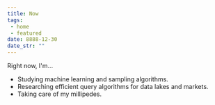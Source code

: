 ```yaml
---
title: Now
tags: 
 - home
 - featured
date: 8888-12-30
date_str: ""
---
```


Right now, I'm...
<ul>
    <li>Studying machine learning and sampling algorithms.</li>
    <li>Researching efficient query algorithms for data lakes and markets.</li>
    <li>Taking care of my millipedes.</li>
</ul>